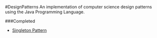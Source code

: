 #DesignPatterns
An implementation of computer science design patterns using the Java Programming Language.

###Completed
* <a href="#link">Singleton Pattern</href>